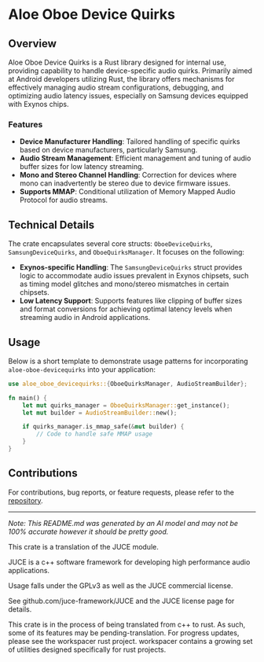 # Aloe Oboe Device Quirks

## Overview
Aloe Oboe Device Quirks is a Rust library designed for internal use, providing capability to handle device-specific audio quirks. Primarily aimed at Android developers utilizing Rust, the library offers mechanisms for effectively managing audio stream configurations, debugging, and optimizing audio latency issues, especially on Samsung devices equipped with Exynos chips.

### Features
- **Device Manufacturer Handling**: Tailored handling of specific quirks based on device manufacturers, particularly Samsung.
- **Audio Stream Management**: Efficient management and tuning of audio buffer sizes for low latency streaming.
- **Mono and Stereo Channel Handling**: Correction for devices where mono can inadvertently be stereo due to device firmware issues.
- **Supports MMAP**: Conditional utilization of Memory Mapped Audio Protocol for audio streams.

## Technical Details
The crate encapsulates several core structs: `OboeDeviceQuirks`, `SamsungDeviceQuirks`, and `OboeQuirksManager`. It focuses on the following:

- **Exynos-specific Handling**: The `SamsungDeviceQuirks` struct provides logic to accommodate audio issues prevalent in Exynos chipsets, such as timing model glitches and mono/stereo mismatches in certain chipsets.
- **Low Latency Support**: Supports features like clipping of buffer sizes and format conversions for achieving optimal latency levels when streaming audio in Android applications.

## Usage
Below is a short template to demonstrate usage patterns for incorporating `aloe-oboe-devicequirks` into your application:

```rust
use aloe_oboe_devicequirks::{OboeQuirksManager, AudioStreamBuilder};

fn main() {
    let mut quirks_manager = OboeQuirksManager::get_instance();
    let mut builder = AudioStreamBuilder::new();

    if quirks_manager.is_mmap_safe(&mut builder) {
        // Code to handle safe MMAP usage
    }
}
```

## Contributions
For contributions, bug reports, or feature requests, please refer to the [repository](https://github.com/klebs6/aloe-rs).

---

*Note: This README.md was generated by an AI model and may not be 100% accurate however it should be pretty good.*

This crate is a translation of the JUCE module.

JUCE is a c++ software framework for developing high performance audio applications.

Usage falls under the GPLv3 as well as the JUCE commercial license.

See github.com/juce-framework/JUCE and the JUCE license page for details.

This crate is in the process of being translated from c++ to rust. As such, some of its features may be pending-translation. For progress updates, please see the workspacer rust project. workspacer contains a growing set of utilities designed specifically for rust projects.

